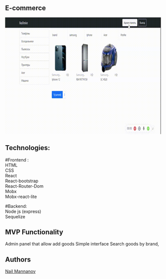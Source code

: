 ## E-commerce



![Example](https://github.com/nailmann-js/web_store/blob/master/client/public/React_App.gif)


## Technologies: 

#Frontend : </br>
HTML</br>
CSS</br>
React</br>
React-bootstrap</br>
React-Router-Dom</br>
Mobx</br>
Mobx-react-lite</br>

#Backend:</br>
Node js (express)</br>
Sequelize</br>


## MVP Functionality </br>
Admin panel that allow add goods
Simple interface
Search goods by brand, 

## Authors
<a href="https://github.com/nailmann-js"> Nail Mannanov </a> </br>
